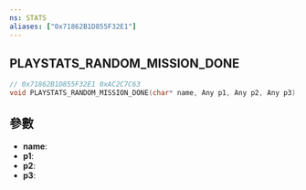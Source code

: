 ```yaml
---
ns: STATS
aliases: ["0x71862B1D855F32E1"]
---
```

## PLAYSTATS_RANDOM_MISSION_DONE

```c
// 0x71862B1D855F32E1 0xAC2C7C63
void PLAYSTATS_RANDOM_MISSION_DONE(char* name, Any p1, Any p2, Any p3);
```


## 參數
* **name**: 
* **p1**: 
* **p2**: 
* **p3**: 

